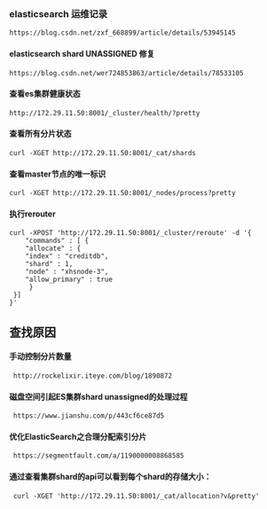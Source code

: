 ### elasticsearch 运维记录
    https://blog.csdn.net/zxf_668899/article/details/53945145


#### elasticsearch shard UNASSIGNED 修复 
    https://blog.csdn.net/wer724853863/article/details/78533105
    
#### 查看es集群健康状态
    http://172.29.11.50:8001/_cluster/health/?pretty
    
#### 查看所有分片状态
    curl -XGET http://172.29.11.50:8001/_cat/shards  

#### 查看master节点的唯一标识       
    curl -XGET http://172.29.11.50:8001/_nodes/process?pretty
    
#### 执行rerouter    
    curl -XPOST 'http://172.29.11.50:8001/_cluster/reroute' -d '{
        "commands" : [ {
        "allocate" : {
        "index" : "creditdb",
        "shard" : 1,
        "node" : "xhsnode-3",
        "allow_primary" : true
         }
     }] 
    }'
    
##   查找原因    
#### 手动控制分片数量
     http://rockelixir.iteye.com/blog/1890872
    
#### 磁盘空间引起ES集群shard unassigned的处理过程
     https://www.jianshu.com/p/443cf6ce87d5  
     
#### 优化ElasticSearch之合理分配索引分片
     https://segmentfault.com/a/1190000008868585     
     
#### 通过查看集群shard的api可以看到每个shard的存储大小：
     curl -XGET 'http://172.29.11.50:8001/_cat/allocation?v&pretty'    